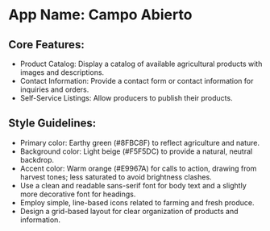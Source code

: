 # **App Name**: Campo Abierto

## Core Features:

- Product Catalog: Display a catalog of available agricultural products with images and descriptions.
- Contact Information: Provide a contact form or contact information for inquiries and orders.
- Self-Service Listings: Allow producers to publish their products.

## Style Guidelines:

- Primary color: Earthy green (#8FBC8F) to reflect agriculture and nature.
- Background color: Light beige (#F5F5DC) to provide a natural, neutral backdrop.
- Accent color: Warm orange (#E9967A) for calls to action, drawing from harvest tones; less saturated to avoid brightness clashes.
- Use a clean and readable sans-serif font for body text and a slightly more decorative font for headings.
- Employ simple, line-based icons related to farming and fresh produce.
- Design a grid-based layout for clear organization of products and information.